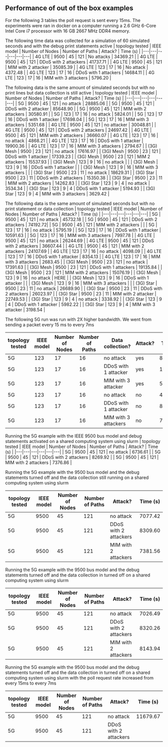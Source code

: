 ## Performance of out of the box examples

For the following 3 tables the poll request is sent every 15ms. The experiments were ran in docker on a computer running a 2.6 GHz 6-Core Intel Core i7 processor with 16 GB 2667 MHz DDR4 memory.

The following time data was collected for a simulation of 60 simulated seconds and with the debug print statements active
| topology tested | IEEE model | Number of Nodes | Number of Paths | Attack? | Time (s) |
|---|---|---|---|---|---|
| 4G LTE | 9500 | 45 | 121 | No attacks | 34369.21 |
| 4G LTE | 9500 | 45 | 121 | DDoS with 2 attackers | 41737.71 |
| 4G LTE | 9500 | 45 | 121 | MIM with 2 attacker | 35085.39 |
| 4G LTE | 123 | 17 | 16 | No attack | 4372.48 |
| 4G LTE | 123 | 17 | 16 | DDoS with 1 attackers | 14684.11 |
| 4G LTE | 123 | 17 | 16 | MIM with 3 attackers | 5796.20 |

The following data is the same amount of simulated seconds but with no print lines but data collection is still active
| topology tested | IEEE model | Number of Nodes | Number of Paths | Attack? | Time (s) |
|---|---|---|---|---|---|
| 5G | 9500 | 45 | 121 | no attack | 28885.06 |
| 5G | 9500 | 45 | 121 | DDoS with 2 attacker | 85648.90 |
| 5G | 9500 | 45 | 121 | MIM with 2 attackers | 30580.91 |
| 5G | 123 | 17 | 16 | no attack | 5824.01 |
| 5G | 123 | 17 | 16 | DDoS with 1 attacker | 17698.04 |
| 5G | 123 | 17 | 16 | MIM with 3 attackers | 5351.68 |
| 4G LTE | 9500 | 45 | 121 | no attacker | 30048.81 |
| 4G LTE | 9500 | 45 | 121 | DDoS with 2 attackers | 24697.42 |
| 4G LTE | 9500 | 45 | 121 | MIM with 2 attackers | 36660.07 |
| 4G LTE | 123 | 17 | 16 | no attack | 4868.21 |
| 4G LTE | 123 | 17 | 16 | DDoS with 1 attacker | 19900.36 |
| 4G LTE | 123 | 17 | 16 | MIM with 3 attackers | 2794.67 |
| (3G) Mesh | 9500 | 23 | 121 | no attack | 17616.97 |
| (3G) Mesh | 9500 | 23 | 121 | DDoS with 1 attacker | 17339.23 |
| (3G) Mesh | 9500 | 23 | 121 | MIM 2 attackers | 15537.93 |
| (3G) Mesh | 123 | 9 | 16 | no attack | |
| (3G) Mesh | 123 | 9 | 16 | DDoS with 1 attacker | |
| (3G) Mesh | 123 | 9 | 16 | MIM with 3 attackers | |
| (3G) Star | 9500 | 23 | 11 | no attack | 18629.31 |
| (3G) Star | 9500 | 23 | 11 | DDoS with 2 attackers | 15350.38 |
| (3G) Star | 9500 | 23 | 11 | MIM with 2 attackers | 14262.83 |
| (3G) Star | 123 | 9 | 4 | no attack | 3534.34 |
| (3G) Star | 123 | 9 | 4 | DDoS with 1 attacker | 5194.93 |
| (3G) Star | 123 | 9 | 4 | MIM with 3 attackers | 3629.42 |

The following data is the same amount of simulated seconds but with no print statement or data collection
| topology tested | IEEE model | Number of Nodes | Number of Paths | Attack? | Time (s) |
|---|---|---|---|---|---|
| 5G | 9500 | 45 | 121 | no attack | 45732.18 |
| 5G | 9500 | 45 | 121 | DDoS with 2 attackers | 74192.72|
| 5G | 9500 | 45 | 121 | MIM with 2 attackers | |
| 5G | 123 | 17 | 16 | no attack | 5795.19 |
| 5G | 123 | 17 | 16 | DDoS with 1 attacker | 10591.63 |
| 5G | 123 | 17 | 16 | MIM with 3 attackers | 7997.78 |
| 4G LTE | 9500 | 45 | 121 | no attack | 26244.69 |
| 4G LTE | 9500 | 45 | 121 | DDoS with 2 attackers | 36607.44 |
| 4G LTE | 9500 | 45 | 121 | MIM with 2 attackers | 24107.69 |
| 4G LTE | 123 | 17 | 16 | no attack | 4098.09 |
| 4G LTE | 123 | 17 | 16 | DDoS with 1 attacker | 8354.13 |
| 4G LTE | 123 | 17 | 16 | MIM with 3 attackers | 2683.45 |
| (3G) Mesh | 9500 | 23 | 121 | no attack | 17391.63 |
| (3G) Mesh | 9500 | 23 | 121 | DDoS with 1 attackers | 19135.84 |
| (3G) Mesh | 9500 | 23 | 121 | MIM with 2 attackers | 15076.19 |
| (3G) Mesh | 123 | 9 | 16 | no attack | HERE |
| (3G) Mesh | 123 | 9 | 16 | DDoS with 1 attacker | |
| (3G) Mesh | 123 | 9 | 16 | MIM with 3 attackers | |
| (3G) Star | 9500 | 23 | 11 | no attack | 26689.90 |
| (3G) Star | 9500 | 23 | 11 | DDoS with 2 attackers | 26023.97 |
| (3G) Star | 9500 | 23 | 11 | MIM with 2 attacker | 22749.53 |
| (3G) Star | 123 | 9 | 4 | no attack | 3338.92 |
| (3G) Star | 123 | 9 | 4 | DDoS with 1 attacker | 5982.22 |
| (3G) Star | 123 | 9 | 4 | MIM with 3 attacker | 3198.54 |

The following 5G run was run with 2X higher bandwidth. We went from sending a packet every 15 ms to every 7ms

| topology tested | IEEE model | Number of Nodes | Number of Paths | Data collection? | Attack? | Time (s) |
|---|---|---|---|---|---|---|
| 5G | 123 | 17 | 16 | no attack | yes | 8460.03 |
| 5G | 123 | 17 | 16 | DDoS with 1 attacker | yes | 19895.78 |
| 5G | 123 | 17 | 16 | MIM with 3 attacker | yes | 5715.21 | 
| 5G | 123 | 17 | 16 | no attack | no |4321.34 |
| 5G | 123 | 17 | 16 | DDoS with 1 attacker | no | 8121.72 |
| 5G | 123 | 17 | 16 | MIM with 3 attackers | no | 7420.40 |

Running the 5G example with the IEEE 9500 bus model and debug statements activated on a shared computing system using slurm
| topology tested | IEEE model | Number of Nodes | Number of Paths | Attack? | Time (s) |
|---|---|---|---|---|---|
| 5G | 9500 | 45 | 121 | no attack | 6736.61 |
| 5G | 9500 | 45 | 121 | DDoS with 2 attackers | 8269.92 |
| 5G | 9500 | 45 | 121 | MIM with 2 attackers | 7376.86 |

Running the 5G example with the 9500 bus model and the debug statements turned off and the data collection still running on a shared computing system using slurm

| topology tested | IEEE model | Number of Nodes | Number of Paths | Attack? | Time (s) |
|---|---|---|---|---|---|
| 5G | 9500 | 45 | 121 | no attack | 7077.42 |
| 5G | 9500 | 45 | 121 | DDoS with 2 attackers | 8309.60 | 
| 5G | 9500 | 45 | 121 | MIM with 2 attackers | 7381.56 |

Running the 5G example with the 9500 bus model and the debug statements turned off and the data collection in turned off on a shared computing system using slurm

| topology tested | IEEE model | Number of Nodes | Number of Paths | Attack? | Time (s) |
|---|---|---|---|---|---|
| 5G | 9500 | 45 | 121 | no attack | 7026.49 |
| 5G | 9500 | 45 | 121 | DDoS with 2 attackers | 8320.26 |
| 5G | 9500 | 45 | 121 | MIM with 2 attackers | 8143.94 | 

Running the 5G example with the 9500 bus model and the debug statements turned off and the data collection in turned off on a shared computing system using slurm with the poll request rate increased from every 15ms to every 7ms

| topology tested | IEEE model | Number of Nodes | Number of Paths | Attack? | Time (s) |
|---|---|---|---|---|---|
| 5G | 9500 | 45 | 121 | no attack | 11679.67 |
| 5G | 9500 | 45 | 121 | DDoS with 2 attackers | |
